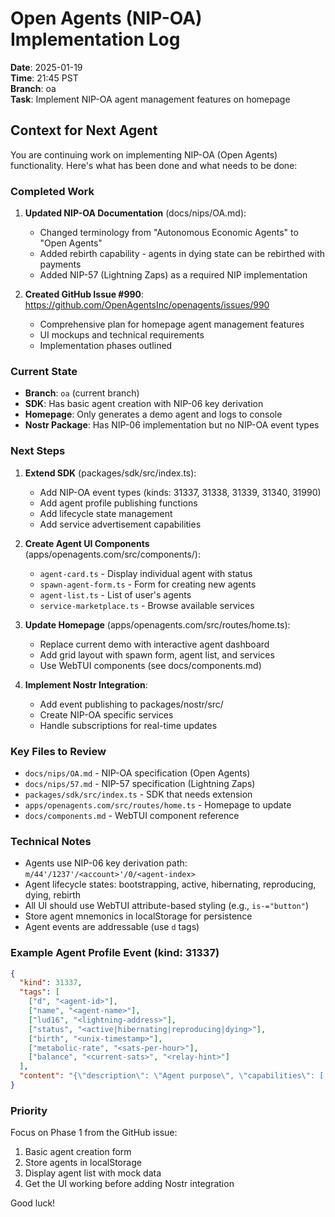 # Open Agents (NIP-OA) Implementation Log

**Date**: 2025-01-19  
**Time**: 21:45 PST  
**Branch**: oa  
**Task**: Implement NIP-OA agent management features on homepage

## Context for Next Agent

You are continuing work on implementing NIP-OA (Open Agents) functionality. Here's what has been done and what needs to be done:

### Completed Work

1. **Updated NIP-OA Documentation** (docs/nips/OA.md):
   - Changed terminology from "Autonomous Economic Agents" to "Open Agents"
   - Added rebirth capability - agents in dying state can be rebirthed with payments
   - Added NIP-57 (Lightning Zaps) as a required NIP implementation

2. **Created GitHub Issue #990**: https://github.com/OpenAgentsInc/openagents/issues/990
   - Comprehensive plan for homepage agent management features
   - UI mockups and technical requirements
   - Implementation phases outlined

### Current State

- **Branch**: `oa` (current branch)
- **SDK**: Has basic agent creation with NIP-06 key derivation
- **Homepage**: Only generates a demo agent and logs to console
- **Nostr Package**: Has NIP-06 implementation but no NIP-OA event types

### Next Steps

1. **Extend SDK** (packages/sdk/src/index.ts):
   - Add NIP-OA event types (kinds: 31337, 31338, 31339, 31340, 31990)
   - Add agent profile publishing functions
   - Add lifecycle state management
   - Add service advertisement capabilities

2. **Create Agent UI Components** (apps/openagents.com/src/components/):
   - `agent-card.ts` - Display individual agent with status
   - `spawn-agent-form.ts` - Form for creating new agents
   - `agent-list.ts` - List of user's agents
   - `service-marketplace.ts` - Browse available services

3. **Update Homepage** (apps/openagents.com/src/routes/home.ts):
   - Replace current demo with interactive agent dashboard
   - Add grid layout with spawn form, agent list, and services
   - Use WebTUI components (see docs/components.md)

4. **Implement Nostr Integration**:
   - Add event publishing to packages/nostr/src/
   - Create NIP-OA specific services
   - Handle subscriptions for real-time updates

### Key Files to Review

- `docs/nips/OA.md` - NIP-OA specification (Open Agents)
- `docs/nips/57.md` - NIP-57 specification (Lightning Zaps)
- `packages/sdk/src/index.ts` - SDK that needs extension
- `apps/openagents.com/src/routes/home.ts` - Homepage to update
- `docs/components.md` - WebTUI component reference

### Technical Notes

- Agents use NIP-06 key derivation path: `m/44'/1237'/<account>'/0/<agent-index>`
- Agent lifecycle states: bootstrapping, active, hibernating, reproducing, dying, rebirth
- All UI should use WebTUI attribute-based styling (e.g., `is-="button"`)
- Store agent mnemonics in localStorage for persistence
- Agent events are addressable (use `d` tags)

### Example Agent Profile Event (kind: 31337)

```json
{
  "kind": 31337,
  "tags": [
    ["d", "<agent-id>"],
    ["name", "<agent-name>"],
    ["lud16", "<lightning-address>"],
    ["status", "<active|hibernating|reproducing|dying>"],
    ["birth", "<unix-timestamp>"],
    ["metabolic-rate", "<sats-per-hour>"],
    ["balance", "<current-sats>", "<relay-hint>"]
  ],
  "content": "{\"description\": \"Agent purpose\", \"capabilities\": [...]}"
}
```

### Priority

Focus on Phase 1 from the GitHub issue:
1. Basic agent creation form
2. Store agents in localStorage
3. Display agent list with mock data
4. Get the UI working before adding Nostr integration

Good luck!